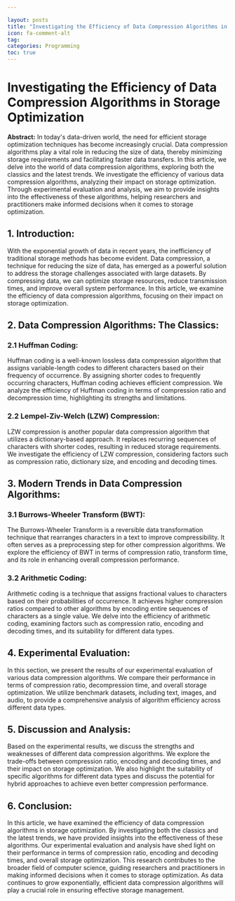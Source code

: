 ```yaml
---

layout: posts
title: "Investigating the Efficiency of Data Compression Algorithms in Storage Optimization"
icon: fa-comment-alt
tag:      
categories: Programming
toc: true
---
```




# Investigating the Efficiency of Data Compression Algorithms in Storage Optimization

**Abstract:**
In today's data-driven world, the need for efficient storage optimization techniques has become increasingly crucial. Data compression algorithms play a vital role in reducing the size of data, thereby minimizing storage requirements and facilitating faster data transfers. In this article, we delve into the world of data compression algorithms, exploring both the classics and the latest trends. We investigate the efficiency of various data compression algorithms, analyzing their impact on storage optimization. Through experimental evaluation and analysis, we aim to provide insights into the effectiveness of these algorithms, helping researchers and practitioners make informed decisions when it comes to storage optimization.

## 1. Introduction:
With the exponential growth of data in recent years, the inefficiency of traditional storage methods has become evident. Data compression, a technique for reducing the size of data, has emerged as a powerful solution to address the storage challenges associated with large datasets. By compressing data, we can optimize storage resources, reduce transmission times, and improve overall system performance. In this article, we examine the efficiency of data compression algorithms, focusing on their impact on storage optimization.

## 2. Data Compression Algorithms: The Classics:

### 2.1 Huffman Coding:
Huffman coding is a well-known lossless data compression algorithm that assigns variable-length codes to different characters based on their frequency of occurrence. By assigning shorter codes to frequently occurring characters, Huffman coding achieves efficient compression. We analyze the efficiency of Huffman coding in terms of compression ratio and decompression time, highlighting its strengths and limitations.

### 2.2 Lempel-Ziv-Welch (LZW) Compression:
LZW compression is another popular data compression algorithm that utilizes a dictionary-based approach. It replaces recurring sequences of characters with shorter codes, resulting in reduced storage requirements. We investigate the efficiency of LZW compression, considering factors such as compression ratio, dictionary size, and encoding and decoding times.

## 3. Modern Trends in Data Compression Algorithms:

### 3.1 Burrows-Wheeler Transform (BWT):
The Burrows-Wheeler Transform is a reversible data transformation technique that rearranges characters in a text to improve compressibility. It often serves as a preprocessing step for other compression algorithms. We explore the efficiency of BWT in terms of compression ratio, transform time, and its role in enhancing overall compression performance.

### 3.2 Arithmetic Coding:
Arithmetic coding is a technique that assigns fractional values to characters based on their probabilities of occurrence. It achieves higher compression ratios compared to other algorithms by encoding entire sequences of characters as a single value. We delve into the efficiency of arithmetic coding, examining factors such as compression ratio, encoding and decoding times, and its suitability for different data types.

## 4. Experimental Evaluation:
In this section, we present the results of our experimental evaluation of various data compression algorithms. We compare their performance in terms of compression ratio, decompression time, and overall storage optimization. We utilize benchmark datasets, including text, images, and audio, to provide a comprehensive analysis of algorithm efficiency across different data types.

## 5. Discussion and Analysis:
Based on the experimental results, we discuss the strengths and weaknesses of different data compression algorithms. We explore the trade-offs between compression ratio, encoding and decoding times, and their impact on storage optimization. We also highlight the suitability of specific algorithms for different data types and discuss the potential for hybrid approaches to achieve even better compression performance.

## 6. Conclusion:
In this article, we have examined the efficiency of data compression algorithms in storage optimization. By investigating both the classics and the latest trends, we have provided insights into the effectiveness of these algorithms. Our experimental evaluation and analysis have shed light on their performance in terms of compression ratio, encoding and decoding times, and overall storage optimization. This research contributes to the broader field of computer science, guiding researchers and practitioners in making informed decisions when it comes to storage optimization. As data continues to grow exponentially, efficient data compression algorithms will play a crucial role in ensuring effective storage management.